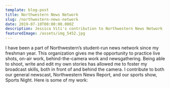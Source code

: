 ```yaml
---
template: blog-post
title: Northwestern News Network
slug: /northwestern-news-network
date: 2019-07-10T00:00:00.000Z
description: Jessica Viti's contribution to Northwestern News Network
featuredImage: /assets/img_5452.jpg
---
```

I have been a part of Northwestern’s student-run news network since my freshman year. This organization gives me the opportunity to practice live shots, on-air work, behind-the-camera work and newsgathering. Being able to shoot, write and edit my own stories has allowed me to foster my broadcast skills, both in front of and behind the camera. I contribute to both our general newscast, Northwestern News Report, and our sports show, Sports Night. Here is some of my work: